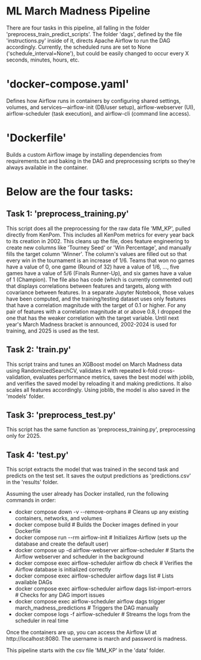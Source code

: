 # ML March Madness Pipeline

There are four tasks in this pipeline, all falling in the folder 'preprocess_train_predict_scripts'. The folder 'dags', defined by the file 'instructions.py' inside of it, directs Apache Airflow to run the DAG accordingly. Currently, the scheduled runs are set to None ('schedule_interval=None'), but could be easily changed to occur every X seconds, minutes, hours, etc. 

# 'docker-compose.yaml'
Defines how Airflow runs in containers by configuring shared settings, volumes, and services—airflow-init (DB/user setup), airflow-webserver (UI), airflow-scheduler (task execution), and airflow-cli (command line access).

# 'Dockerfile'
Builds a custom Airflow image by installing dependencies from requirements.txt and baking in the DAG and preprocessing scripts so they’re always available in the container.

# Below are the four tasks:

## Task 1: 'preprocess_training.py'
This script does all the preprocessing for the raw data file 'MM_KP', pulled directly from KenPom. This includes all KenPom metrics for every year back to its creation in 2002. This cleans up the file, does feature engineering to create new columns like 'Tourney Seed' or 'Win Percentage', and manually fills the target column 'Winner'. The column's values are filled out so that every win in the tournament is an increase of 1/6. Teams that won no games have a value of 0, one game (Round of 32) have a value of 1/6, ..., five games have a value of 5/6 (Finals Runner-Up), and six games have a value of 1 (Champion). The file also has code (which is currently commented out) that displays correlations between features and targets, along with covariance between features. In a separate Jupyter Notebook, those values have been computed, and the training/testing dataset uses only features that have a correlation magnitude with the target of 0.1 or higher. For any pair of features with a correlation magnitude at or above 0.8, I dropped the one that has the weaker correlation with the target variable. Until next year's March Madness bracket is announced, 2002-2024 is used for training, and 2025 is used as the test. 

## Task 2: 'train.py'
This script trains and tunes an XGBoost model on March Madness data using RandomizedSearchCV, validates it with repeated k-fold cross-validation, evaluates performance metrics, saves the best model with joblib, and verifies the saved model by reloading it and making predictions. It also scales all features accordingly. Using joblib, the model is also saved in the 'models' folder. 

## Task 3: 'preprocess_test.py'
This script has the same function as 'preprocess_training.py', preprocessing only for 2025. 

## Task 4: 'test.py'
This script extracts the model that was trained in the second task and predicts on the test set. It saves the output predictions as 'predictions.csv' in the 'results' folder. 

Assuming the user already has Docker installed, run the following commands in order:
- docker compose down -v --remove-orphans   # Cleans up any existing containers, networks, and volumes  
- docker compose build                      # Builds the Docker images defined in your Dockerfile  
- docker compose run --rm airflow-init      # Initializes Airflow (sets up the database and create the default user)  
- docker compose up -d airflow-webserver airflow-scheduler   # Starts the Airflow webserver and scheduler in the background  
- docker compose exec airflow-scheduler airflow db check     # Verifies the Airflow database is initialized correctly  
- docker compose exec airflow-scheduler airflow dags list    # Lists available DAGs  
- docker compose exec airflow-scheduler airflow dags list-import-errors  # Checks for any DAG import issues  
- docker compose exec airflow-scheduler airflow dags trigger march_madness_predictions   # Triggers the DAG manually  
- docker compose logs -f airflow-scheduler  # Streams the logs from the scheduler in real time

Once the containers are up, you can access the Airflow UI at http://localhost:8080. The username is march and password is madness. 




This pipeline starts with the csv file 'MM_KP' in the 'data' folder. 
